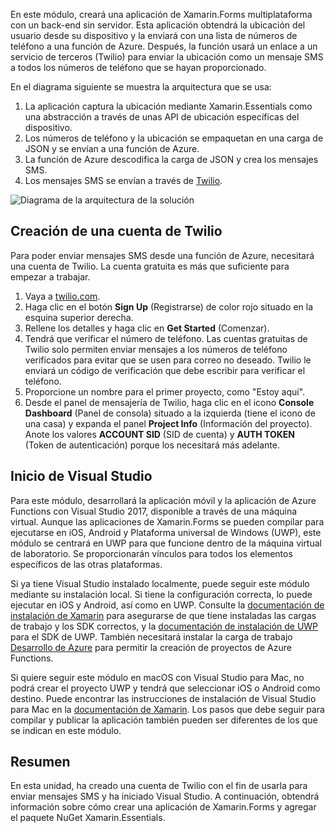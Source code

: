 En este módulo, creará una aplicación de Xamarin.Forms multiplataforma con un back-end sin servidor. Esta aplicación obtendrá la ubicación del usuario desde su dispositivo y la enviará con una lista de números de teléfono a una función de Azure. Después, la función usará un enlace a un servicio de terceros (Twilio) para enviar la ubicación como un mensaje SMS a todos los números de teléfono que se hayan proporcionado.

En el diagrama siguiente se muestra la arquitectura que se usa:

1. La aplicación captura la ubicación mediante Xamarin.Essentials como una abstracción a través de unas API de ubicación específicas del dispositivo.
2. Los números de teléfono y la ubicación se empaquetan en una carga de JSON y se envían a una función de Azure.
3. La función de Azure descodifica la carga de JSON y crea los mensajes SMS.
4. Los mensajes SMS se envían a través de [Twilio](http://twilio.com).

![Diagrama de la arquitectura de la solución](../media/1-architecture.png)

## <a name="create-a-twilio-account"></a>Creación de una cuenta de Twilio

Para poder enviar mensajes SMS desde una función de Azure, necesitará una cuenta de Twilio. La cuenta gratuita es más que suficiente para empezar a trabajar.

1. Vaya a [twilio.com](https://twilio.com).
2. Haga clic en el botón **Sign Up** (Registrarse) de color rojo situado en la esquina superior derecha.
3. Rellene los detalles y haga clic en **Get Started** (Comenzar).
4. Tendrá que verificar el número de teléfono. Las cuentas gratuitas de Twilio solo permiten enviar mensajes a los números de teléfono verificados para evitar que se usen para correo no deseado. Twilio le enviará un código de verificación que debe escribir para verificar el teléfono.
5. Proporcione un nombre para el primer proyecto, como "Estoy aquí".
6. Desde el panel de mensajería de Twilio, haga clic en el icono **Console Dashboard** (Panel de consola) situado a la izquierda (tiene el icono de una casa) y expanda el panel **Project Info** (Información del proyecto). Anote los valores **ACCOUNT SID** (SID de cuenta) y **AUTH TOKEN** (Token de autenticación) porque los necesitará más adelante.

## <a name="launch-visual-studio"></a>Inicio de Visual Studio

Para este módulo, desarrollará la aplicación móvil y la aplicación de Azure Functions con Visual Studio 2017, disponible a través de una máquina virtual. Aunque las aplicaciones de Xamarin.Forms se pueden compilar para ejecutarse en iOS, Android y Plataforma universal de Windows (UWP), este módulo se centrará en UWP para que funcione dentro de la máquina virtual de laboratorio. Se proporcionarán vínculos para todos los elementos específicos de las otras plataformas.

<!-- TODO - add HoL link button here -->

Si ya tiene Visual Studio instalado localmente, puede seguir este módulo mediante su instalación local. Si tiene la configuración correcta, lo puede ejecutar en iOS y Android, así como en UWP. Consulte la [documentación de instalación de Xamarin](https://docs.microsoft.com/xamarin/cross-platform/get-started/installation/windows) para asegurarse de que tiene instaladas las cargas de trabajo y los SDK correctos, y la [documentación de instalación de UWP](https://docs.microsoft.com/visualstudio/cross-platform/develop-apps-for-the-universal-windows-platform-uwp#requirements) para el SDK de UWP. También necesitará instalar la carga de trabajo [Desarrollo de Azure](https://docs.microsoft.com/azure/azure-functions/functions-develop-vs#prerequisites) para permitir la creación de proyectos de Azure Functions.

Si quiere seguir este módulo en macOS con Visual Studio para Mac, no podrá crear el proyecto UWP y tendrá que seleccionar iOS o Android como destino. Puede encontrar las instrucciones de instalación de Visual Studio para Mac en la [documentación de Xamarin](https://docs.microsoft.com/visualstudio/cross-platform/setup-and-install#mac-setup-apple-id-xcode-and-xamarin). Los pasos que debe seguir para compilar y publicar la aplicación también pueden ser diferentes de los que se indican en este módulo.

## <a name="summary"></a>Resumen

En esta unidad, ha creado una cuenta de Twilio con el fin de usarla para enviar mensajes SMS y ha iniciado Visual Studio. A continuación, obtendrá información sobre cómo crear una aplicación de Xamarin.Forms y agregar el paquete NuGet Xamarin.Essentials.